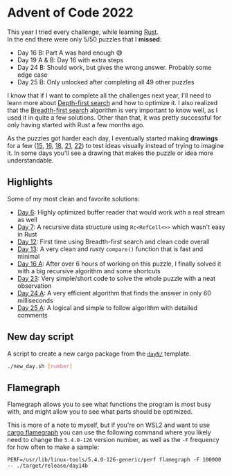 # Advent of Code 2022

This year I tried every challenge, while learning [Rust](https://www.rust-lang.org/).  
In the end there were only 5/50 puzzles that I **missed**:

* Day 16 B: Part A was hard enough 😅
* Day 19 A & B: Day 16 with extra steps
* Day 24 B: Should work, but gives the wrong answer. Probably some edge case
* Day 25 B: Only unlocked after completing all 49 other puzzles

I know that if I want to complete all the challenges next year, I'll need to learn more about [Depth-first search](https://en.wikipedia.org/wiki/Depth-first_search) and how to optimize it. I also realized that the [Breadth-first search](https://en.wikipedia.org/wiki/Breadth-first_search) algorithm is very important to know well, as I used it in quite a few solutions. Other than that, it was pretty successful for only having started with Rust a few months ago. 

As the puzzles got harder each day, I eventually started making **drawings** for a few ([15](day15/), [16](day16/), [18](day18/), [21](day21/), [22](day22/)) to test ideas visually instead of trying to imagine it. In some days you'll see a drawing that makes the puzzle or idea more understandable. 

## Highlights

Some of my most clean and favorite solutions:

* [Day 6](day6/src/lib.rs): Highly optimized buffer reader that would work with a real stream as well
* [Day 7](day7/src/lib.rs): A recursive data structure using `Rc<RefCell<>>` which wasn't easy in Rust
* [Day 12](day12/src/lib.rs): First time using Breadth-first search and clean code overall
* [Day 13](day13/src/lib.rs): A very clean and *rust*y `compare()` function that is fast and minimal
* [Day 16 A](day16/src/lib.rs): After over 6 hours of working on this puzzle, I finally solved it with a big recursive algorithm and some shortcuts
* [Day 23](day23/src/lib.rs): Very simple/short code to solve the whole puzzle with a neat observation
* [Day 24 A](day24/src/lib.rs): A very efficient algorithm that finds the answer in only 60 milliseconds
* [Day 25 A](day25/src/lib.rs): A logical and simple to follow algorithm with detailed comments

## New day script

A script to create a new cargo package from the [`dayN/`](dayN/) template. 

```Bash
./new_day.sh [number]
```

## Flamegraph

Flamegraph allows you to see what functions the program is most busy with, and might allow you to see what parts should be optimized. 

This is more of a note to myself, but if you're on WSL2 and want to use [cargo flamegraph](https://github.com/flamegraph-rs/flamegraph) you can use the following command where you likely need to change the `5.4.0-126` version number, as well as the `-F` frequency for how often to make a sample:
 
```
PERF=/usr/lib/linux-tools/5.4.0-126-generic/perf flamegraph -F 100000 -- ./target/release/day14b
```
